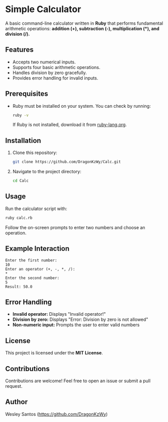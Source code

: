 # Simple Calculator

A basic command-line calculator written in **Ruby** that performs fundamental arithmetic operations: **addition (+), subtraction (-), multiplication (*), and division (/).**

## Features
- Accepts two numerical inputs.
- Supports four basic arithmetic operations.
- Handles division by zero gracefully.
- Provides error handling for invalid inputs.

## Prerequisites
- Ruby must be installed on your system. You can check by running:
  ```sh
  ruby -v
  ```
  If Ruby is not installed, download it from [ruby-lang.org](https://www.ruby-lang.org/).

## Installation
1. Clone this repository:
   ```sh
   git clone https://github.com/DragonKzWy/Calc.git
   ```
2. Navigate to the project directory:
   ```sh
   cd Calc
   ```

## Usage
Run the calculator script with:
```sh
ruby calc.rb
```
Follow the on-screen prompts to enter two numbers and choose an operation.

## Example Interaction
```
Enter the first number:
10
Enter an operator (+, -, *, /):
*
Enter the second number:
5
Result: 50.0
```

## Error Handling
- **Invalid operator:** Displays "Invalid operator!"
- **Division by zero:** Displays "Error: Division by zero is not allowed"
- **Non-numeric input:** Prompts the user to enter valid numbers

## License
This project is licensed under the **MIT License**.

## Contributions
Contributions are welcome! Feel free to open an issue or submit a pull request.

## Author
Wesley Santos (https://github.com/DragonKzWy)


